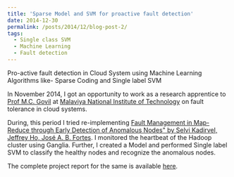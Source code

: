 ```yaml
---
title: 'Sparse Model and SVM for proactive fault detection'
date: 2014-12-30
permalink: /posts/2014/12/blog-post-2/
tags:
  - Single class SVM
  - Machine Learning
  - Fault detection
---
```


Pro-active fault detection in Cloud System using Machine Learning Algorithms like- Sparse Coding and Single label SVM

In November 2014, I got an opportunity to work as a research apprentice to [Prof M.C. Govil](https://scholar.google.co.in/citations?hl=en&user=I4rS3hoAAAAJ&view_op=list_works&sortby=pubdate) at [Malaviya National Institute of Technology](http://www.mnit.ac.in/new/) on fault tolerance in cloud systems.

During, this period I tried re-implementing [Fault Management in Map-Reduce through Early Detection of Anomalous Nodes" by Selvi Kadirvel, Jeffrey Ho, José A. B. Fortes](https://www.usenix.org/conference/icac13/technical-sessions/presentation/kadirvel). I monitored the heartbeat of the Hadoop cluster using Ganglia. Further, I created a  Model and performed Single label SVM to classify the healthy nodes and recognize the anomalous nodes.
  
The complete project report for the same is available [here](/files/report2.pdf).

<!-- <a href="report2.pdf">REPORT</a>  -->


<!-- Headings are cool
======

You can have many headings
======

Aren't headings cool?
------ -->
